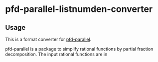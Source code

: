 # pfd-parallel-listnumden-converter

## Usage

This is a format converter for [pfd-parallel](https://github.com/singular-gpispace/pfd-parallel).

pfd-parallel is a package to simplify rational functions by partial fraction decomposition. The input rational functions are in 
